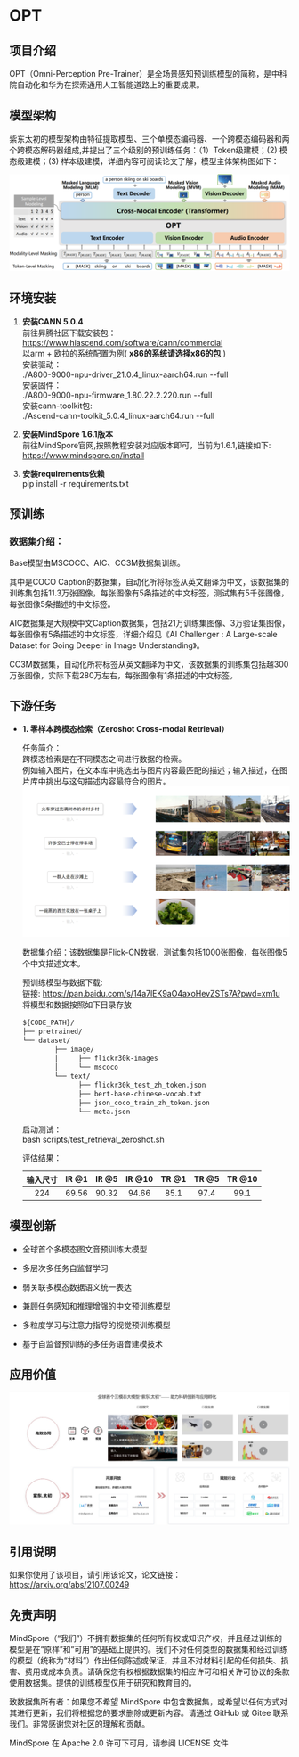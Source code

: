 # OPT

## 项目介绍

OPT（Omni-Perception Pre-Trainer）是全场景感知预训练模型的简称，是中科院自动化和华为在探索通用人工智能道路上的重要成果。

## 模型架构

紫东太初的模型架构由特征提取模型、三个单模态编码器、一个跨模态编码器和两个跨模态解码器组成,并提出了三个级别的预训练任务：（1）Token级建模；(2) 模态级建模；(3) 样本级建模，详细内容可阅读论文了解，模型主体架构图如下：

![输入图片说明](image/framework.png)

## 环境安装

1. **安装CANN 5.0.4**  \
    前往昇腾社区下载安装包：\
    <https://www.hiascend.com/software/cann/commercial> \
    以arm + 欧拉的系统配置为例( **x86的系统请选择x86的包** ) \
    安装驱动： \
    ./A800-9000-npu-driver_21.0.4_linux-aarch64.run --full \
    安装固件： \
    ./A800-9000-npu-firmware_1.80.22.2.220.run --full \
    安装cann-toolkit包: \
    ./Ascend-cann-toolkit_5.0.4_linux-aarch64.run --full

2. **安装MindSpore 1.6.1版本** \
    前往MindSpore官网,按照教程安装对应版本即可，当前为1.6.1,链接如下: \
    <https://www.mindspore.cn/install>

3. **安装requirements依赖** \
    pip install -r requirements.txt

## 预训练

### 数据集介绍：

Base模型由MSCOCO、AIC、CC3M数据集训练。

其中是COCO Caption的数据集，自动化所将标签从英文翻译为中文，该数据集的训练集包括11.3万张图像，每张图像有5条描述的中文标签，测试集有5千张图像，每张图像5条描述的中文标签。

AIC数据集是大规模中文Caption数据集，包括21万训练集图像、3万验证集图像，每张图像有5条描述的中文标签，详细介绍见《AI Challenger : A Large-scale Dataset for Going Deeper in Image Understanding》。

CC3M数据集，自动化所将标签从英文翻译为中文，该数据集的训练集包括越300万张图像，实际下载280万左右，每张图像有1条描述的中文标签。



## 下游任务

- **1.  零样本跨模态检索（Zeroshot Cross-modal Retrieval）**
   
   任务简介：\
   跨模态检索是在不同模态之间进行数据的检索。\
   例如输入图片，在文本库中挑选出与图片内容最匹配的描述；输入描述，在图片库中挑出与这句描述内容最符合的图片。
   ![输入图片说明](image/image_retrieval.png)

   数据集介绍：该数据集是Flick-CN数据，测试集包括1000张图像，每张图像5个中文描述文本。

   预训练模型与数据下载: \
   链接: https://pan.baidu.com/s/14a7lEK9aO4axoHevZSTs7A?pwd=xm1u \
   将模型和数据按照如下目录存放
    
    ```
    ${CODE_PATH}/
    ├── pretrained/
    └── dataset/
            ├── image/
            │     ├── flickr30k-images
            │     └── mscoco
            └── text/
                  ├── flickr30k_test_zh_token.json
                  ├── bert-base-chinese-vocab.txt
                  ├── json_coco_train_zh_token.json
                  └── meta.json
    ```

   启动测试：\
   bash scripts/test_retrieval_zeroshot.sh

   评估结果：

    | 输入尺寸  | IR @1  |  IR @5   |  IR @10   |  TR @1   |  TR @5   |  TR @10   |
    |:-----:|:-----:|:---:|:---:|:---:|:---:|:---:|
    |  224  | 69.56 |  90.32   |  94.66   |  85.1   |  97.4   |  99.1   |


## 模型创新

- 全球首个多模态图文音预训练大模型

- 多层次多任务自监督学习

- 弱关联多模态数据语义统一表达

- 兼顾任务感知和推理增强的中文预训练模型

- 多粒度学习与注意力指导的视觉预训练模型

- 基于自监督预训练的多任务语音建模技术

## 应用价值

![输入图片说明](image/opt.png)

## 引用说明

如果你使用了该项目，请引用该论文，论文链接：<https://arxiv.org/abs/2107.00249>  

## 免责声明

MindSpore（“我们”）不拥有数据集的任何所有权或知识产权，并且经过训练的模型是在“原样”和“可用”的基础上提供的。我们不对任何类型的数据集和经过训练的模型（统称为“材料”）作出任何陈述或保证，并且不对材料引起的任何损失、损害、费用或成本负责。请确保您有权根据数据集的相应许可和相关许可协议的条款使用数据集。提供的训练模型仅用于研究和教育目的。

致数据集所有者：如果您不希望 MindSpore 中包含数据集，或希望以任何方式对其进行更新，我们将根据您的要求删除或更新内容。请通过 GitHub 或 Gitee 联系我们。非常感谢您对社区的理解和贡献。

MindSpore 在 Apache 2.0 许可下可用，请参阅 LICENSE 文件
